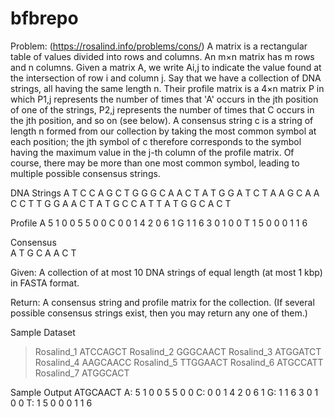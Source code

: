 # bfbrepo
Problem: (https://rosalind.info/problems/cons/)
A matrix is a rectangular table of values divided into rows 
and columns. An m×n matrix has m rows and n columns. Given a 
matrix A, we write Ai,j to indicate the value found at the 
intersection of row i and column j.
Say that we have a collection of DNA strings, all having the 
same length n. Their profile matrix is a 4×n matrix P in which 
P1,j represents the number of times that 'A' occurs in the jth 
position of one of the strings, P2,j represents the number of 
times that C occurs in the jth position, and so on (see below).
A consensus string c is a string of length n formed from our 
collection by taking the most common symbol at each position; 
the jth symbol of c therefore corresponds to the symbol having 
the maximum value in the j-th column of the profile matrix. Of 
course, there may be more than one most common symbol, leading 
to multiple possible consensus strings.

DNA Strings
A T C C A G C T
G G G C A A C T
A T G G A T C T
A A G C A A C C
T T G G A A C T
A T G C C A T T
A T G G C A C T

Profile	
A   5 1 0 0 5 5 0 0
C   0 0 1 4 2 0 6 1
G   1 1 6 3 0 1 0 0
T   1 5 0 0 0 1 1 6

Consensus	
A T G C A A C T

Given: A collection of at most 10 DNA strings of equal length (at most 1 kbp) in FASTA format.

Return: A consensus string and profile matrix for the collection. (If several possible consensus strings exist, then you may return any one of them.)

Sample Dataset
>Rosalind_1
ATCCAGCT
>Rosalind_2
GGGCAACT
>Rosalind_3
ATGGATCT
>Rosalind_4
AAGCAACC
>Rosalind_5
TTGGAACT
>Rosalind_6
ATGCCATT
>Rosalind_7
ATGGCACT

Sample Output
ATGCAACT
A: 5 1 0 0 5 5 0 0
C: 0 0 1 4 2 0 6 1
G: 1 1 6 3 0 1 0 0
T: 1 5 0 0 0 1 1 6
